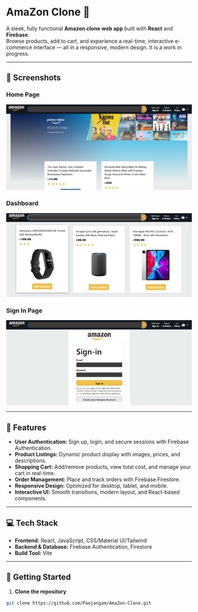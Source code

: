 # AmaZon Clone 🛒

A sleek, fully functional **Amazon clone web app** built with **React** and **Firebase**.  
Browse products, add to cart, and experience a real-time, interactive e-commerce interface — all in a responsive, modern design.
It is a work in progress.

---

## 📸 Screenshots

### Home Page
![Home](public/Dashboard1.png)

### Dashboard
![Dashboard](public/Dashboard2.png)

### Sign In Page
![Sign In](public/SignIn.png)

---

## 🌟 Features

- **User Authentication:** Sign up, login, and secure sessions with Firebase Authentication.  
- **Product Listings:** Dynamic product display with images, prices, and descriptions.  
- **Shopping Cart:** Add/remove products, view total cost, and manage your cart in real-time.  
- **Order Management:** Place and track orders with Firebase Firestore.  
- **Responsive Design:** Optimized for desktop, tablet, and mobile.  
- **Interactive UI:** Smooth transitions, modern layout, and React-based components.

---

## 💻 Tech Stack

- **Frontend:** React, JavaScript, CSS/Material UI/Tailwind  
- **Backend & Database:** Firebase Authentication, Firestore  
- **Build Tool:** Vite  

---

## 🚀 Getting Started

1. **Clone the repository**
```bash
git clone https://github.com/Paojangam/AmaZon-Clone.git
